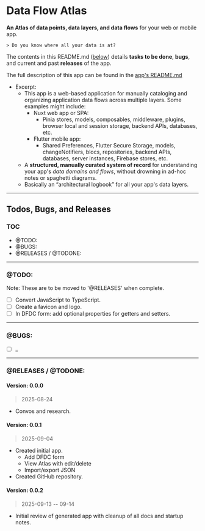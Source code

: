 # Data Flow Atlas

**An Atlas of data points, data layers, and data flows** for your web or mobile app.

    > Do you know where all your data is at?

The contents in this README.md ([below](#todos-bugs-and-releases)) details **tasks to be done**, **bugs**, and current and past **releases** of the app.

The full description of this app can be found in the [app's README.md](app/README.md)

  - Excerpt:
    - This app is a web-based application for manually cataloging and organizing application data flows across multiple layers. Some examples might include:
      - Nuxt web app or SPA:
        - Pinia stores, models, composables, middleware, plugins, browser local and session storage, backend APIs, databases, etc.
      - Flutter mobile app:
        - Shared Preferences, Flutter Secure Storage, models, changeNotifiers, blocs, repositories, backend APIs, databases, server instances, Firebase stores, etc.
    - A **structured, manually curated system of record** for understanding your app's *data domains and flows*, without drowning in ad-hoc notes or spaghetti diagrams.
    - Basically an “architectural logbook” for all your app's data layers.

***

## Todos, Bugs, and Releases

### TOC

- @TODO:
- @BUGS:
- @RELEASES / @TODONE:

***

### @TODO:

Note: These are to be moved to '@RELEASES' when complete.

- [ ] Convert JavaScript to TypeScript.
- [ ] Create a favicon and logo.
- [ ] In DFDC form: add optional properties for getters and setters.

***

### @BUGS:

- [ ] _

***

### @RELEASES / @TODONE:

#### Version: 0.0.0

> 2025-08-24

- Convos and research.

#### Version: 0.0.1

> 2025-09-04

- Created initial app.
  - Add DFDC form
  - View Atlas with edit/delete
  - Import/export JSON
- Created GitHub repository.

#### Version: 0.0.2

> 2025-09-13 -- 09-14

- Initial review of generated app with cleanup of all docs and startup notes.
